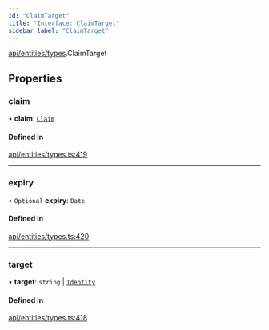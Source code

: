 ```yaml
---
id: "ClaimTarget"
title: "Interface: ClaimTarget"
sidebar_label: "ClaimTarget"
---
```


[api/entities/types](../../../../../modules/API/Entities/Types/Types.md).ClaimTarget

## Properties

### claim

• **claim**: [`Claim`](../../../../../modules/API/Entities/Types/Types.md#claim)

#### Defined in

[api/entities/types.ts:419](https://github.com/PolymeshAssociation/polymesh-sdk/blob/fedc4714f/src/api/entities/types.ts#L419)

___

### expiry

• `Optional` **expiry**: `Date`

#### Defined in

[api/entities/types.ts:420](https://github.com/PolymeshAssociation/polymesh-sdk/blob/fedc4714f/src/api/entities/types.ts#L420)

___

### target

• **target**: `string` \| [`Identity`](../../../../../classes/API/Entities/Identity/Identity.md)

#### Defined in

[api/entities/types.ts:418](https://github.com/PolymeshAssociation/polymesh-sdk/blob/fedc4714f/src/api/entities/types.ts#L418)
